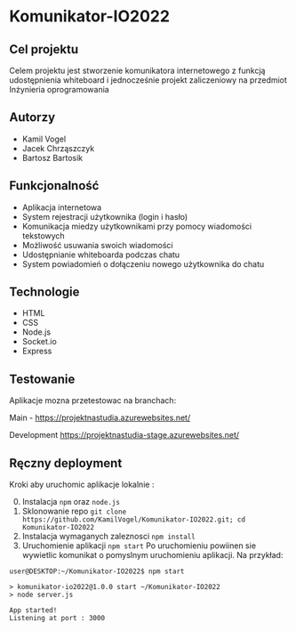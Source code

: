 # Komunikator-IO2022

## Cel projektu
Celem projektu jest stworzenie komunikatora internetowego z funkcją udostępnienia whiteboard i jednocześnie projekt zaliczeniowy na przedmiot Inżynieria oprogramowania 

## Autorzy
  - Kamil Vogel
  - Jacek Chrząszczyk
  - Bartosz Bartosik

## Funkcjonalność
  - Aplikacja internetowa
  - System rejestracji użytkownika (login i hasło)
  - Komunikacja miedzy użytkownikami przy pomocy wiadomości tekstowych
  - Możliwość usuwania swoich wiadomości 
  - Udostępnianie whiteboarda podczas chatu
  - System powiadomień o dołączeniu nowego użytkownika do chatu

## Technologie
  - HTML
  - CSS
  - Node.js
  - Socket.io
  - Express

## Testowanie
Aplikacje mozna przetestowac na branchach: 

Main - https://projektnastudia.azurewebsites.net/

Development https://projektnastudia-stage.azurewebsites.net/

## Ręczny deployment 

Kroki aby uruchomic aplikacje lokalnie :

0. Instalacja ``npm`` oraz ``node.js``
1. Sklonowanie repo
``
git clone https://github.com/KamilVogel/Komunikator-IO2022.git; cd Komunikator-IO2022
``
2. Instalacja wymaganych zaleznosci
``
npm install
``
3. Uruchomienie aplikacji
``
npm start
``
Po uruchomieniu powiinen sie wywietlic komunikat o pomyslnym uruchomieniu aplikacji. Na przykład:
````
user@DESKTOP:~/Komunikator-IO2022$ npm start

> komunikator-io2022@1.0.0 start ~/Komunikator-IO2022
> node server.js

App started!
Listening at port : 3000
````
